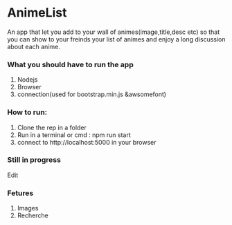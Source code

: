 # AnimeList
An app that let you add to your wall of animes(image,title,desc etc) so that you can show to your freinds your list of animes and enjoy a long discussion about each anime.

### What you should have to run the app
1. Nodejs
2. Browser
3. connection(used for bootstrap.min.js &awsomefont)
### How to run:
1. Clone the rep in a folder
2. Run in a terminal or cmd : npm run start
3. connect to http://localhost:5000 in your browser

### Still in progress
Edit
### Fetures
1. Images
2. Recherche
